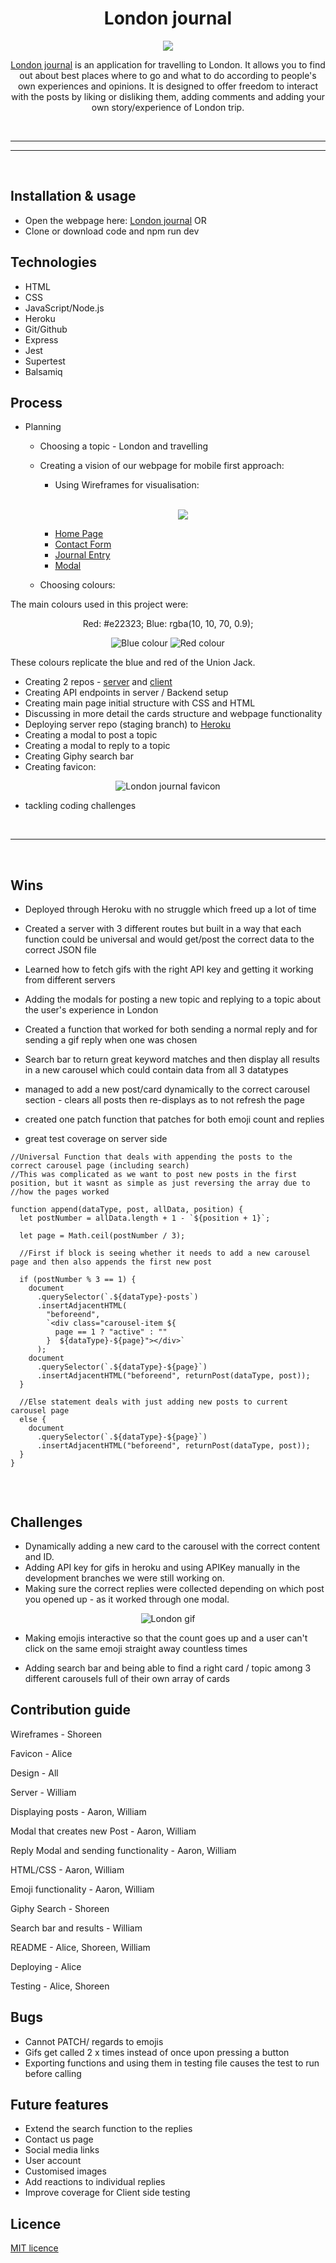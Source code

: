 <h1 align="center">London journal</h1>

<p align="center">
<img src="https://i.ibb.co/k0fJSY8/hugo-sousa-1-Z7-QDZq-T2-QQ-verysmall.jpg">
</p>

<div align="center">

[London journal](https://journal-to-end-all-journals.herokuapp.com/) is an application for travelling to London. It allows you to find out about best places where to go and what to do according to people's own experiences and opinions. It is designed to offer freedom to interact with the posts by liking or disliking them, adding comments and adding your own story/experience of London trip.

<br>

</div>

---

---

<br>

## Installation & usage

- Open the webpage here: [London journal](https://london-journal.netlify.app/) OR
- Clone or download code and npm run dev

## Technologies

- HTML
- CSS
- JavaScript/Node.js
- Heroku
- Git/Github
- Express
- Jest
- Supertest
- Balsamiq

## Process

- Planning

  - Choosing a topic - London and travelling

  - Creating a vision of our webpage for mobile first approach:

    - Using Wireframes for visualisation:

    <br>

    <div align="center">

    ![](https://i.ibb.co/L9q6HdT/Screenshot-2022-05-17-120959.png)

    </div>
    
    - [Home Page](Lap-1-Portfolio-Project-Client\tree\main\wireframes\home.pdf)
    - [Contact Form](Lap-1-Portfolio-Project-Client\tree\main\wireframes\contact-form.pdf)
    - [Journal Entry](Lap-1-Portfolio-Project-Client\tree\main\wireframes\journal-entry.pdf)
    - [Modal](Lap-1-Portfolio-Project-Client\tree\main\wireframes\modal.pdf)

  - Choosing colours:

The main colours used in this project were:

<div align="center">

Red: #e22323;
Blue: rgba(10, 10, 70, 0.9);

![Blue colour](https://i.ibb.co/0C9wcM5/Screenshot-2022-05-17-095516.png)
![Red colour](https://i.ibb.co/vxYKHm1/Screenshot-real-2022-05-17-095719.png)

</div>

These colours replicate the blue and red of the Union Jack.

- Creating 2 repos - [server](https://github.com/alicekres/Lap-1-Portfolio-Project-Server) and [client](https://github.com/Izgardon/Lap-1-Portfolio-Project-Client)
- Creating API endpoints in server / Backend setup
- Creating main page initial structure with CSS and HTML
- Discussing in more detail the cards structure and webpage functionality
- Deploying server repo (staging branch) to [Heroku](https://dashboard.heroku.com/apps)
- Creating a modal to post a topic
- Creating a modal to reply to a topic
- Creating Giphy search bar
- Creating favicon:

<div align="center">

![London journal favicon](https://i.ibb.co/Hz2s6jp/favicon-32x32.png)

</div>

- tackling coding challenges

<br>

---

<br>

## Wins

- Deployed through Heroku with no struggle which freed up a lot of time

- Created a server with 3 different routes but built in a way that each function could be universal and would get/post the correct data
  to the correct JSON file

- Learned how to fetch gifs with the right API key and getting it working from different servers

- Adding the modals for posting a new topic and replying to a topic about the user's experience in London

- Created a function that worked for both sending a normal reply and for sending a gif reply when one was chosen

- Search bar to return great keyword matches and then display all results in a new carousel which could contain data from all 3 datatypes

- managed to add a new post/card dynamically to the correct carousel section - clears all posts then re-displays as to not refresh the page

- created one patch function that patches for both emoji count and replies

- great test coverage on server side

```
//Universal Function that deals with appending the posts to the correct carousel page (including search)
//This was complicated as we want to post new posts in the first position, but it wasnt as simple as just reversing the array due to
//how the pages worked

function append(dataType, post, allData, position) {
  let postNumber = allData.length + 1 - `${position + 1}`;

  let page = Math.ceil(postNumber / 3);

  //First if block is seeing whether it needs to add a new carousel page and then also appends the first new post

  if (postNumber % 3 == 1) {
    document
      .querySelector(`.${dataType}-posts`)
      .insertAdjacentHTML(
        "beforeend",
        `<div class="carousel-item ${
          page == 1 ? "active" : ""
        }  ${dataType}-${page}"></div>`
      );
    document
      .querySelector(`.${dataType}-${page}`)
      .insertAdjacentHTML("beforeend", returnPost(dataType, post));
  }

  //Else statement deals with just adding new posts to current carousel page
  else {
    document
      .querySelector(`.${dataType}-${page}`)
      .insertAdjacentHTML("beforeend", returnPost(dataType, post));
  }
}


```

<br>

## Challenges

- Dynamically adding a new card to the carousel with the correct content and ID.
- Adding API key for gifs in heroku and using APIKey manually in the development branches we were still working on.
- Making sure the correct replies were collected depending on which post you opened up - as it worked through one modal.

<div align="center">

![London gif](https://media2.giphy.com/media/jRHOfOfg4vCYkX7sFE/giphy.gif?cid=ecf05e47s480dj5gfl9sdthlpas6zfxx89vxb24vy716j4ji&rid=giphy.gif&ct=g)

</div>

- Making emojis interactive so that the count goes up and a user can't click on the same emoji straight away countless times

- Adding search bar and being able to find a right card / topic among 3 different carousels full of their own array of cards

## Contribution guide

Wireframes - Shoreen

Favicon - Alice

Design - All

Server - William

Displaying posts - Aaron, William

Modal that creates new Post - Aaron, William

Reply Modal and sending functionality - Aaron, William

HTML/CSS - Aaron, William

Emoji functionality - Aaron, William

Giphy Search - Shoreen

Search bar and results - William

README - Alice, Shoreen, William

Deploying - Alice

Testing - Alice, Shoreen

## Bugs

- Cannot PATCH/ regards to emojis
- Gifs get called 2 x times instead of once upon pressing a button
- Exporting functions and using them in testing file causes the test to run before calling

## Future features

- Extend the search function to the replies
- Contact us page
- Social media links
- User account
- Customised images
- Add reactions to individual replies
- Improve coverage for Client side testing

## Licence

[MIT licence](https://opensource.org/licenses/mit-license.php)
